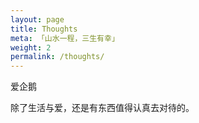 ```yaml
---
layout: page
title: Thoughts
meta: 「山水一程，三生有幸」
weight: 2
permalink: /thoughts/
---
```


爱企鹅

除了生活与爱，还是有东西值得认真去对待的。
